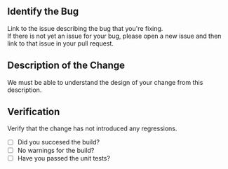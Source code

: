 <!--
* Fill out the template below.  
* After you create the pull request, all status checks must be pass before a maintainer reviews your contribution.
-->

## Identify the Bug

Link to the issue describing the bug that you're fixing.  
If there is not yet an issue for your bug, please open a new issue and then link to that issue in your pull request.


## Description of the Change

We must be able to understand the design of your change from this description.


## Verification 


Verify that the change has not introduced any regressions. 


- [ ] Did you succesed the build?  
- [ ] No warnings for the build?  
- [ ] Have you passed the unit tests?  
